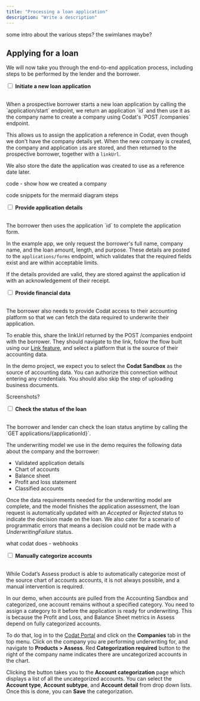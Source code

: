 ```yaml
---
title: "Processing a loan application"
description: "Write a description"
---
```


some intro about the various steps? the swimlanes maybe?

## Applying for a loan

We will now take you through the end-to-end application process, including steps to be performed by the lender and the borrower. 

<input type="checkbox" unchecked /> <b>Initiate a new loan application</b>

<br/>
When a prospective borrower starts a new loan application by calling the `application/start` endpoint, we return an application `id` and then use it as the company name to create a company using Codat's `POST /companies` endpoint. 

This allows us to assign the application a reference in Codat, even though we don't have the company details yet. When the new company is created, the company and application `id`s are stored, and then returned to the prospective borrower, together with a `linkUrl`.

We also store the date the application was created to use as a reference date later.


code - show how we created a company

code snippets for the mermaid diagram steps



<input type="checkbox" unchecked /> <b>Provide application details</b>

<br/>
The borrower then uses the application `id` to complete the application form.

In the example app, we only request the borrower's full name, company name, and the loan amount, length, and purpose. These details are posted to the `applications/forms` endpoint, which validates that the required fields exist and are within acceptable limits.

If the details provided are valid, they are stored against the application id with an acknowledgement of their receipt. 



<input type="checkbox" unchecked /> <b>Provide financial data</b>

<br/>
The borrower also needs to provide Codat access to their accounting platform so that we can fetch the data required to underwrite their application. 

To enable this, share the linkUrl returned by the POST /companies endpoint with the borrower. They should navigate to the link, follow the flow built using our [Link feature](https://docs.codat.io/auth-flow/overview), and select a platform that is the source of their accounting data. 

In the demo project, we expect you to select the **Codat Sandbox** as the source of accounting data. You can authorize this connection without entering any credentials. You should also skip the step of uploading business documents.

Screenshots?

<input type="checkbox" unchecked /> <b>Check the status of the loan</b>

<br/>
The borrower and lender can check the loan status anytime by calling the `GET applications/{applicationId}`. 

The underwriting model we use in the demo requires the following data about the company and the borrower:

- Validated application details
- Chart of accounts
- Balance sheet
- Profit and loss statement
- Classified accounts

Once the data requirements needed for the underwriting model are complete, and the model finishes the application assessment, the loan request is automatically updated with an _Accepted_ or _Rejected_ status to indicate the decision made on the loan. We also cater for a scenario of programmatic errors that means a decision could not be made with a _UnderwritingFailure_ status. 



what codat does - webhooks





<input type="checkbox" unchecked /> <b>Manually categorize accounts</b>  

<br/>
While Codat’s Assess product is able to automatically categorize most of the source chart of accounts accounts, it is not always possible, and a manual intervention is required. 

In our demo, when accounts are pulled from the Accounting Sandbox and categorized, one account remains without a specified category. You need to assign a category to it before the application is ready for underwriting. This is because the Profit and Loss, and Balance Sheet metrics in Assess depend on fully categorized accounts.

To do that, log in to the [Codat Portal](https://app.codat.io/) and click on the **Companies** tab in the top menu. Click on the company you are performing underwriting for, and navigate to **Products > Assess**. Red **Categorization required** button to the right of the company name indicates there are uncategorized accounts in the chart. 

Clicking the button takes you to the **Account categorization** page which displays a list of all the uncategorized accounts. You can select the **Account type**, **Account subtype**, and **Account detail** from drop down lists. Once this is done, you can **Save** the categorization.